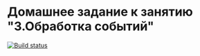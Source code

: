 # Домашнее задание к занятию "3.Обработка событий"

[![Build status](https://ci.appveyor.com/api/projects/status/lkxcl7mtncgbip31?svg=true)](https://ci.appveyor.com/project/stasrostov/ajs-events)